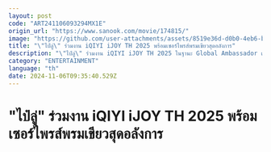 ```yaml
---
layout: post
code: "ART241106093294MX1E"
origin_url: "https://www.sanook.com/movie/174815/"
image: "https://github.com/user-attachments/assets/8519e36d-d0b0-4eb6-b0fa-2a4f1c2e3ddb"
title: "\"ไป๋ลู่\" ร่วมงาน iQIYI iJOY TH 2025 พร้อมเซอร์ไพรส์พรมเขียวสุดอลังการ"
description: "\"ไป๋ลู่\" ร่วมงาน iQIYI iJOY TH 2025 ในฐานะ Global Ambassador เซอร์ไพรส์แฟนคลับสุดยิ่งใหญ่กลางกรุง"
category: "ENTERTAINMENT"
language: "th"
date: 2024-11-06T09:35:40.529Z
---
```


# "ไป๋ลู่" ร่วมงาน iQIYI iJOY TH 2025 พร้อมเซอร์ไพรส์พรมเขียวสุดอลังการ